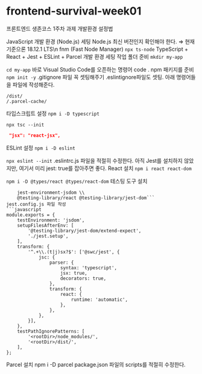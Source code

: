 # frontend-survival-week01

프론트엔드 생존코스 1주차 과제
개발환경 설정법

JavaScript 개발 환경 (Node.js) 세팅
Node.js 최신 버전인지 확인해야 한다. ⇒ 현재 기준으론 18.12.1 LTS\n
fnm (Fast Node Manager)
```npx ts-node```
TypeScript + React + Jest + ESLint + Parcel 개발 환경 세팅
작업 폴더 준비
```mkdir my-app```

```cd my-app```
바로 Visual Studio Code를 오픈하는 명령어
code .
npm 패키지를 준비
```npm init -y```
.gitignore 파일 꼭 셋팅해주기
.eslintignore파일도 셋팅. 아래 명령어들을 파일에 작성해준다.
```/node_modules/
/dist/
/.parcel-cache/
```

타입스크립트 설정
```npm i -D typescript```

```npx tsc --init```

```tsconfig.json 파일의 jsx 속성을 변경한다.\\
 "jsx": "react-jsx", 
 ```

ESLint 설정
```npm i -D eslint```

```npx eslint --init```
.eslintrc.js 파일을 적절히 수정한다. 아직 Jest를 설치하지 않았지만, 여기서 미리 jest: true를 잡아주면 좋다.
React 설치
```npm i react react-dom```

```npm i -D @types/react @types/react-dom```
테스팅 도구 설치
```npm i -D jest @types/jest @swc/core @swc/jest \\
    jest-environment-jsdom \\
    @testing-library/react @testing-library/jest-dom```
jest.config.js 파일 작성
```javascript
module.exports = {
    testEnvironment: 'jsdom',
    setupFilesAfterEnv: [
        '@testing-library/jest-dom/extend-expect',
        './jest.setup',
    ],
    transform: {
        '^.+\\.(t|j)sx?$': ['@swc/jest', {
            jsc: {
                parser: {
                    syntax: 'typescript',
                    jsx: true,
                    decorators: true,
                },
                transform: {
                    react: {
                        runtime: 'automatic',
                    },
                },
            },
        }],
    },
    testPathIgnorePatterns: [
        '<rootDir>/node_modules/',
        '<rootDir>/dist/',
    ],
};
```
Parcel 설치
npm i -D parcel
package.json 파일의 scripts를 적절히 수정한다.
